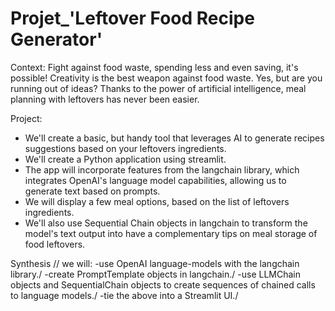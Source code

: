 # Projet_'Leftover Food Recipe Generator'

Context:
Fight against food waste, spending less and even saving, it's possible! Creativity is the best weapon against food waste. Yes, but are you running out of ideas?
Thanks to the power of artificial intelligence, meal planning with leftovers has never been easier.

Project:
- We'll create a basic, but handy tool that leverages AI to generate recipes suggestions based on your leftovers ingredients.
- We'll create a Python application using streamlit.
- The app will incorporate features from the langchain library, which integrates OpenAI's language model capabilities, allowing us to generate text based on prompts.
- We will display a few meal options, based on the list of leftovers ingredients. 
- We'll also use Sequential Chain objects in langchain to transform the model's text output into have a complementary tips on meal storage of food leftovers.

Synthesis //
we will:
-use OpenAI language-models with the langchain library./
-create PromptTemplate objects in langchain./
-use LLMChain objects and SequentialChain objects to create sequences of chained calls to language models./
-tie the above into a Streamlit UI./
